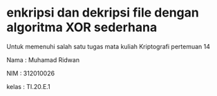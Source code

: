 # enkripsi dan dekripsi file dengan algoritma XOR sederhana

Untuk memenuhi salah satu tugas mata kuliah Kriptografi pertemuan 14

Nama  : Muhamad Ridwan

NIM   : 312010026

kelas : TI.20.E.1
